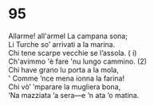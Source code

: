 # 95
  
Allarme! all'armel La campana sona;  
Li Turche so’ arrivati a la marina.  
Chi tene scarpe vecchie se l’assola. ( i)  
Ch'avimmo 'è fare 'nu lungo cammino. (2)  
Chi have grano lu porta a la mola,  
' Comme ’nce mena ionna la farina!  
Chi vò’ ’mparare la mugliera bona,  
’Na mazziata ’a sera—e ’n ata ’o matina.  
  

